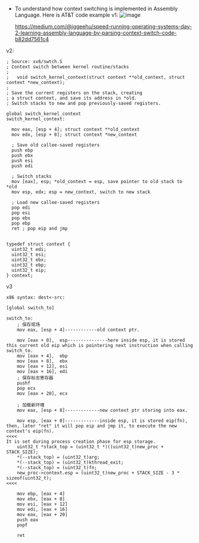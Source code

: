 
- To understand how context switching is implemented in Assembly Language. Here is AT&T code example
v1:
   ![image](https://github.com/upempty/os-from-scratch/assets/52414719/7973c622-37d2-4bbe-a731-1f8e04ca26c4)
  
   https://medium.com/@iggeehu/speed-running-operating-systems-day-2-learning-assembly-language-by-parsing-context-switch-code-b82dd7561c4

v2:
```
; Source: xv6/swtch.S
; Context switch between kernel routine/stacks
;
;   void switch_kernel_context(struct context **old_context, struct context *new_context);
; 
; Save the current registers on the stack, creating
; a struct context, and save its address in *old.
; Switch stacks to new and pop previously-saved registers.

global switch_kernel_context
switch_kernel_context:

  mov eax, [esp + 4]; struct context **old_context
  mov edx, [esp + 8]; struct context *new_context

  ; Save old callee-saved registers
  push ebp
  push ebx
  push esi
  push edi

  ; Switch stacks
  mov [eax], esp; *old_context = esp, save pointer to old stack to *old
  mov esp, edx; esp = new_context, switch to new stack

  ; Load new callee-saved registers
  pop edi
  pop esi
  pop ebx
  pop ebp
  ret ; pop eip and jmp


typedef struct context {
  uint32_t edi;
  uint32_t esi;
  uint32_t ebx;
  uint32_t ebp;
  uint32_t eip;
} context;
```

v3
```
x86 syntax: dest<-src:

[global switch_to]

switch_to:
    ; 保存现场
    mov eax, [esp + 4]------------old context ptr.
    
    mov [eax + 0],  esp---------------here inside esp, it is stored this current old eip which is pointering next instruction when calling switch_to.
    mov [eax + 4],  ebp
    mov [eax + 8],  ebx
    mov [eax + 12], esi
    mov [eax + 16], edi
    ; 保存标志寄存器
    pushf
    pop ecx
    mov [eax + 20], ecx

    ; 加载新环境
    mov eax, [esp + 8]-------------new context ptr storing into eax.

    mov esp, [eax + 0]-------------inside esp, it is stored eip(fn), then, later "ret" it will pop eip and jmp it, to execute the new context's eip(fn).
<<<<
It is set during process creation phase for esp storage.
    uint32_t *stack_top = (uint32_t *)((uint32_t)new_proc + STACK_SIZE);
    *(--stack_top) = (uint32_t)arg;
    *(--stack_top) = (uint32_t)kthread_exit;
    *(--stack_top) = (uint32_t)fn;
    new_proc->context.esp = (uint32_t)new_proc + STACK_SIZE - 3 * sizeof(uint32_t);
<<<<

    mov ebp, [eax + 4]
    mov ebx, [eax + 8]
    mov esi, [eax + 12]
    mov edi, [eax + 16]
    mov eax, [eax + 20]
    push eax
    popf

    ret
```
